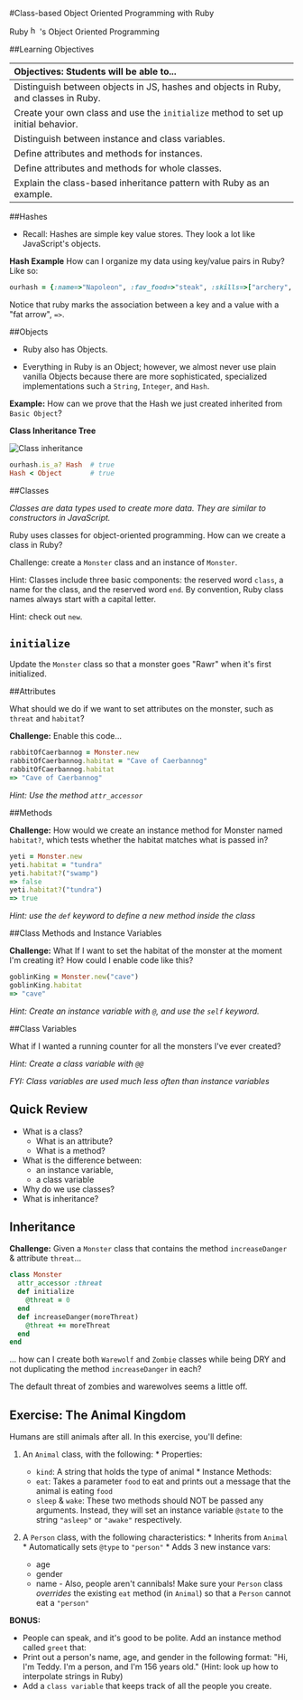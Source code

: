 #Class-based Object Oriented Programming with Ruby

Ruby <img alt="heart" src="https://em.wattpad.com/6d0355863f6ca950858ed30d2b8b9b1fe982b54c/687474703a2f2f727562792e7a69677a6f2e636f6d2f77702d636f6e74656e742f75706c6f6164732f73697465732f322f323031332f30312f7370696b655f616e645f7261726974795f5f735f68656172745f7368617065645f666972655f727562795f62795f65647761726474656e2e706e67" width="16px">'s Object Oriented Programming

##Learning Objectives

| Objectives: Students will be able to... |
|:--- |
| Distinguish between objects in JS, hashes and objects in Ruby, and classes in Ruby. |
| Create your own class and use the `initialize` method to set up initial behavior. |
| Distinguish between instance and class variables. |
| Define attributes and methods for instances. |
| Define attributes and methods for whole classes. |
| Explain the class-based inheritance pattern with Ruby as an example. |

##Hashes

* Recall: Hashes are simple key value stores. They look a lot like JavaScript's objects.

**Hash Example**
How can I organize my data using key/value pairs in Ruby? Like so:

```ruby
ourhash = {:name=>"Napoleon", :fav_food=>"steak", :skills=>["archery", "combat", "egg farming"]}
```

Notice that ruby marks the association between a key and a value with a "fat arrow", `=>`.

##Objects

* Ruby also has Objects.

* Everything in Ruby is an Object; however, we almost never use plain vanilla Objects because there are more sophisticated, specialized implementations such a `String`, `Integer`, and `Hash`.

**Example:**
How can we prove that the Hash we just created inherited from `Basic Object`?


**Class Inheritance Tree**

![Class inheritance](http://i.stack.imgur.com/rvcEi.png)


```ruby 
ourhash.is_a? Hash  # true
Hash < Object       # true
```

##Classes 

*Classes are data types used to create more data. They are similar to constructors in JavaScript.*

Ruby uses classes for object-oriented programming. How can we create a class in Ruby? 

Challenge: create a `Monster` class and an instance of `Monster`.

Hint: Classes include three basic components: the reserved word `class`, a name for the class, and the reserved word `end`. By convention, Ruby class names always start with a capital letter.

Hint: check out `new`.


## `initialize` 

Update the `Monster` class so that a monster goes "Rawr" when it's first initialized.


##Attributes

What should we do if we want to set attributes on the monster, such as `threat` and `habitat`?

**Challenge:**
Enable this code...

```ruby
rabbitOfCaerbannog = Monster.new
rabbitOfCaerbannog.habitat = "Cave of Caerbannog"
rabbitOfCaerbannog.habitat
=> "Cave of Caerbannog"
```

*Hint: Use the method `attr_accessor`*

##Methods

**Challenge:**
How would we create an instance method for Monster named `habitat?`, which tests whether the habitat matches what is passed in?

```ruby
yeti = Monster.new
yeti.habitat = "tundra"
yeti.habitat?("swamp")
=> false
yeti.habitat?("tundra")
=> true
```

*Hint: use the `def` keyword to define a new method inside the class*

##Class Methods and Instance Variables

**Challenge:**
What If I want to set the habitat of the monster at the moment I'm creating it? How could I enable code like this?

```ruby
goblinKing = Monster.new("cave")
goblinKing.habitat
=> "cave"
```

*Hint: Create an instance variable with `@`, and use the `self` keyword.*

##Class Variables

What if I wanted a running counter for all the monsters I've ever created?

*Hint: Create a class variable with `@@`*

*FYI: Class variables are used much less often than instance variables*

## Quick Review

  * What is a class?
    - What is an attribute?
    - What is a method?
  * What is the difference between:
    - an instance variable,
    - a class variable
  * Why do we use classes?
  * What is inheritance?
  
## Inheritance

**Challenge:** Given a `Monster` class that contains the method `increaseDanger` & attribute `threat`...

```ruby
class Monster
  attr_accessor :threat
  def initialize
  	@threat = 0
  end
  def increaseDanger(moreThreat)
  	@threat += moreThreat
  end
end
```

... how can I create both `Warewolf` and `Zombie` classes while being DRY and not duplicating the method `increaseDanger` in each?  

The default threat of zombies and warewolves seems a little off.  

## Exercise: The Animal Kingdom

Humans are still animals after all. In this exercise, you'll define:

  1. An `Animal` class, with the following:
    * Properties:
      * `kind`: A string that holds the type of animal
    * Instance Methods:
      * `eat`: Takes a parameter `food` to eat and prints out a message that the animal is eating `food`
      * `sleep` & `wake`: These two methods should NOT be passed any arguments. Instead, they will set an instance variable `@state` to the string `"asleep"` or `"awake"` respectively.

  2. A `Person` class, with the following characteristics:
    * Inherits from `Animal`
    * Automatically sets `@type` to `"person"` 
    * Adds 3 new instance vars:
      * age
      * gender
      * name
    - Also, people aren't cannibals! Make sure your `Person` class *overrides* the existing `eat` method (in `Animal`) so that a `Person` cannot eat a `"person"`

**BONUS:**

* People can speak, and it's good to be polite. Add an instance method called `greet` that:
* Print out a person's name, age, and gender in the following format: "Hi, I'm Teddy. I'm a person, and I'm 156 years old." (Hint: look up how to interpolate strings in Ruby)
 * Add a `class variable` that keeps track of all the people you create.
